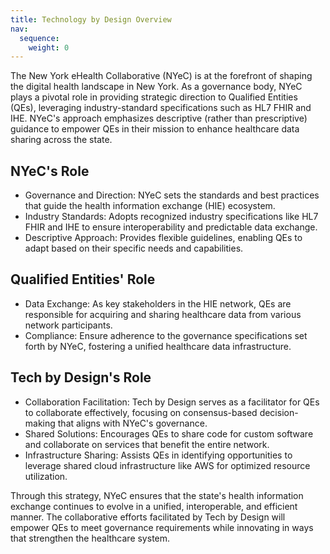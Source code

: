 ```yaml
---
title: Technology by Design Overview
nav:
  sequence:
    weight: 0
---
```


The New York eHealth Collaborative (NYeC) is at the forefront of shaping the
digital health landscape in New York. As a governance body, NYeC plays a pivotal
role in providing strategic direction to Qualified Entities (QEs), leveraging
industry-standard specifications such as HL7 FHIR and IHE. NYeC's approach
emphasizes descriptive (rather than prescriptive) guidance to empower QEs in
their mission to enhance healthcare data sharing across the state.

## NYeC's Role

- Governance and Direction: NYeC sets the standards and best practices that
  guide the health information exchange (HIE) ecosystem.
- Industry Standards: Adopts recognized industry specifications like HL7 FHIR
  and IHE to ensure interoperability and predictable data exchange.
- Descriptive Approach: Provides flexible guidelines, enabling QEs to adapt
  based on their specific needs and capabilities.

## Qualified Entities' Role

- Data Exchange: As key stakeholders in the HIE network, QEs are responsible for
  acquiring and sharing healthcare data from various network participants.
- Compliance: Ensure adherence to the governance specifications set forth by
  NYeC, fostering a unified healthcare data infrastructure.

## Tech by Design's Role

- Collaboration Facilitation: Tech by Design serves as a facilitator for QEs to
  collaborate effectively, focusing on consensus-based decision-making that
  aligns with NYeC's governance.
- Shared Solutions: Encourages QEs to share code for custom software and
  collaborate on services that benefit the entire network.
- Infrastructure Sharing: Assists QEs in identifying opportunities to leverage
  shared cloud infrastructure like AWS for optimized resource utilization.

Through this strategy, NYeC ensures that the state's health information exchange
continues to evolve in a unified, interoperable, and efficient manner. The
collaborative efforts facilitated by Tech by Design will empower QEs to meet governance
requirements while innovating in ways that strengthen the healthcare system.

